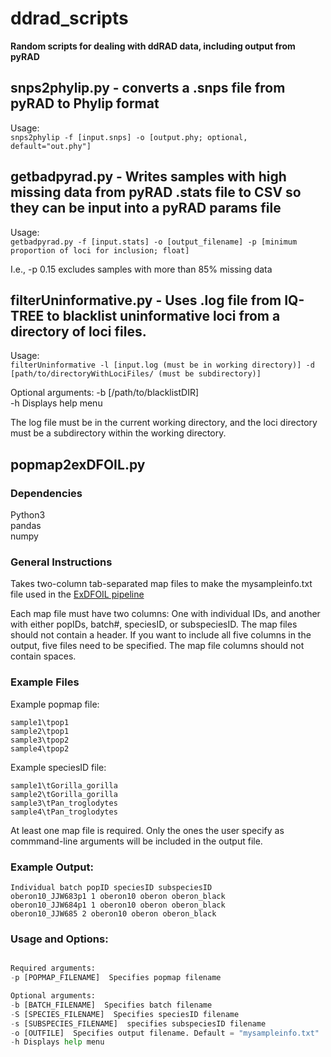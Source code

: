 # ddrad_scripts  

**Random scripts for dealing with ddRAD data, including output from pyRAD**  

## snps2phylip.py - converts a .snps file from pyRAD to Phylip format  

Usage:  
`snps2phylip -f [input.snps] -o [output.phy; optional, default="out.phy"]`  

## getbadpyrad.py - Writes samples with high missing data from pyRAD .stats file to CSV so they can be input into a pyRAD params file

Usage:  
`getbadpyrad.py -f [input.stats] -o [output_filename] -p [minimum proportion of loci for inclusion; float]`  

I.e., -p 0.15 excludes samples with more than 85% missing data  

## filterUninformative.py - Uses .log file from IQ-TREE to blacklist uninformative loci from a directory of loci files.  

Usage:  
`filterUninformative -l [input.log (must be in working directory)] -d [path/to/directoryWithLociFiles/ (must be subdirectory)]`  

Optional arguments: 
-b [/path/to/blacklistDIR]  
-h Displays help menu

The log file must be in the current working directory, and the loci directory must be a subdirectory within the working directory.  

## popmap2exDFOIL.py  

### Dependencies  
Python3  
pandas  
numpy  

### General Instructions  
Takes two-column tab-separated map files to make the mysampleinfo.txt file used in the [ExDFOIL pipeline](https://github.com/SheaML/ExDFOIL.git)  

Each map file must have two columns: One with individual IDs, and another with either popIDs, batch#, speciesID, or subspeciesID. The map files should not contain a header. If you want to include all five columns in the output, five files need to be specified. The map file columns should not contain spaces.  

### Example Files  

Example popmap file:  

```
sample1\tpop1
sample2\tpop1
sample3\tpop2
sample4\tpop2
```

Example speciesID file:  
```
sample1\tGorilla_gorilla
sample2\tGorilla_gorilla
sample3\tPan_troglodytes
sample4\tPan_troglodytes
```  

At least one map file is required. Only the ones the user specify as commmand-line arguments will be included in the output file.  

### Example Output:  

```
Individual batch popID speciesID subspeciesID
oberon10_JJW683p1 1 oberon10 oberon oberon_black
oberon10_JJW684p1 1 oberon10 oberon oberon_black
oberon10_JJW685 2 oberon10 oberon oberon_black
```   

### Usage and Options:  
```./popmap2exDFOIL.py -p [POPMAP_FILENAME] [optional_arguments]  

Required arguments:  
-p [POPMAP_FILENAME]  Specifies popmap filename  

Optional arguments:  
-b [BATCH_FILENAME]  Specifies batch filename  
-S [SPECIES_FILENAME]  Specifies speciesID filename  
-s [SUBSPECIES_FILENAME]  specifies subspeciesID filename  
-o [OUTFILE]  Specifies output filename. Default = "mysampleinfo.txt"  
-h Displays help menu
```  


